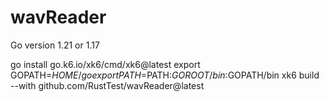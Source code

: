 # wavReader
Go version 1.21 or 1.17

go install go.k6.io/xk6/cmd/xk6@latest
export GOPATH=$HOME/go 
export PATH=$PATH:$GOROOT/bin:$GOPATH/bin
xk6 build --with github.com/RustTest/wavReader@latest
